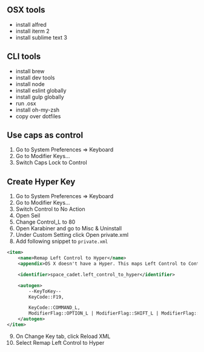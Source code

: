 ## OSX tools
* install alfred
* install iterm 2
* install sublime text 3

## CLI tools
* install brew
* install dev tools
* install node
* install eslint globally
* install gulp globally
* run .osx
* install oh-my-zsh
* copy over dotfiles

## Use caps as control
1. Go to System Preferences => Keyboard
2. Go to Modifier Keys...
3. Switch Caps Lock to Control

## Create Hyper Key
1. Go to System Preferences => Keyboard
2. Go to Modifier Keys...
3. Switch Control to No Action
4. Open Seil
5. Change Control_L to 80
6. Open Karabiner and go to Misc & Uninstall
7. Under Custom Setting click Open private.xml
8. Add following snippet to `private.xml`

```xml
<item>
    <name>Remap Left Control to Hyper</name>
    <appendix>OS X doesn't have a Hyper. This maps Left Control to Control + Shift + Option + Command.</appendix>

    <identifier>space_cadet.left_control_to_hyper</identifier>

    <autogen>
        --KeyToKey--
        KeyCode::F19,

        KeyCode::COMMAND_L,
        ModifierFlag::OPTION_L | ModifierFlag::SHIFT_L | ModifierFlag::CONTROL_L
    </autogen>
</item>
```

9. On Change Key tab, click Reload XML
10. Select Remap Left Control to Hyper